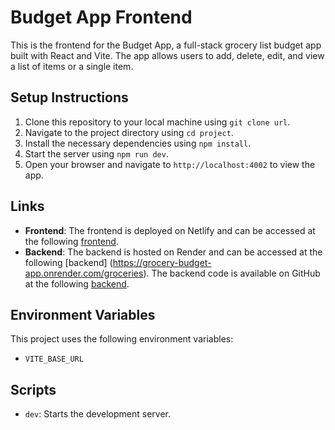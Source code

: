 # Budget App Frontend

This is the frontend for the Budget App, a full-stack grocery list budget app built with React and Vite. The app allows users to add, delete, edit, and view a list of items or a single item.

## Setup Instructions

1. Clone this repository to your local machine using `git clone url`.
2. Navigate to the project directory using `cd project`.
3. Install the necessary dependencies using `npm install`.
4. Start the server using `npm run dev`.
5. Open your browser and navigate to `http://localhost:4002` to view the app.

## Links

- **Frontend**: The frontend is deployed on Netlify and can be accessed at the following [frontend](https://grocery-budget-app.netlify.app).
- **Backend**: The backend is hosted on Render and can be accessed at the following [backend] (https://grocery-budget-app.onrender.com/groceries). The backend code is available on GitHub at the following [backend](https://github.com/Nadi-BrooklynCoder/budget-app-backend).

## Environment Variables

This project uses the following environment variables:

- `VITE_BASE_URL`

## Scripts

- `dev`: Starts the development server.
